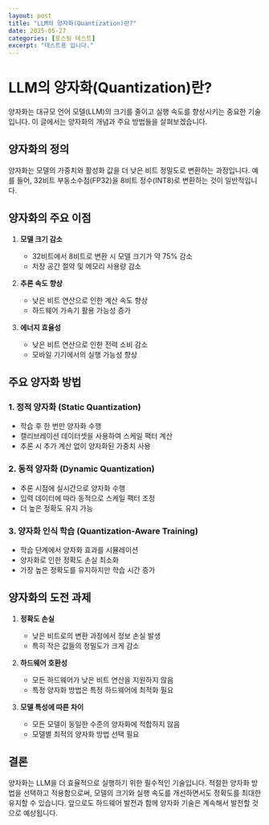 ```yaml
---
layout: post
title: "LLM의 양자화(Quantization)란?"
date: 2025-05-27
categories: [포스팅 테스트]
excerpt: "테스트용 입니다."
---
```


# LLM의 양자화(Quantization)란?

양자화는 대규모 언어 모델(LLM)의 크기를 줄이고 실행 속도를 향상시키는 중요한 기술입니다. 이 글에서는 양자화의 개념과 주요 방법들을 살펴보겠습니다.

## 양자화의 정의

양자화는 모델의 가중치와 활성화 값을 더 낮은 비트 정밀도로 변환하는 과정입니다. 예를 들어, 32비트 부동소수점(FP32)을 8비트 정수(INT8)로 변환하는 것이 일반적입니다.

## 양자화의 주요 이점

1. **모델 크기 감소**
   - 32비트에서 8비트로 변환 시 모델 크기가 약 75% 감소
   - 저장 공간 절약 및 메모리 사용량 감소

2. **추론 속도 향상**
   - 낮은 비트 연산으로 인한 계산 속도 향상
   - 하드웨어 가속기 활용 가능성 증가

3. **에너지 효율성**
   - 낮은 비트 연산으로 인한 전력 소비 감소
   - 모바일 기기에서의 실행 가능성 향상

## 주요 양자화 방법

### 1. 정적 양자화 (Static Quantization)
- 학습 후 한 번만 양자화 수행
- 캘리브레이션 데이터셋을 사용하여 스케일 팩터 계산
- 추론 시 추가 계산 없이 양자화된 가중치 사용

### 2. 동적 양자화 (Dynamic Quantization)
- 추론 시점에 실시간으로 양자화 수행
- 입력 데이터에 따라 동적으로 스케일 팩터 조정
- 더 높은 정확도 유지 가능

### 3. 양자화 인식 학습 (Quantization-Aware Training)
- 학습 단계에서 양자화 효과를 시뮬레이션
- 양자화로 인한 정확도 손실 최소화
- 가장 높은 정확도를 유지하지만 학습 시간 증가

## 양자화의 도전 과제

1. **정확도 손실**
   - 낮은 비트로의 변환 과정에서 정보 손실 발생
   - 특히 작은 값들의 정밀도가 크게 감소

2. **하드웨어 호환성**
   - 모든 하드웨어가 낮은 비트 연산을 지원하지 않음
   - 특정 양자화 방법은 특정 하드웨어에 최적화 필요

3. **모델 특성에 따른 차이**
   - 모든 모델이 동일한 수준의 양자화에 적합하지 않음
   - 모델별 최적의 양자화 방법 선택 필요

## 결론

양자화는 LLM을 더 효율적으로 실행하기 위한 필수적인 기술입니다. 적절한 양자화 방법을 선택하고 적용함으로써, 모델의 크기와 실행 속도를 개선하면서도 정확도를 최대한 유지할 수 있습니다. 앞으로도 하드웨어 발전과 함께 양자화 기술은 계속해서 발전할 것으로 예상됩니다.
